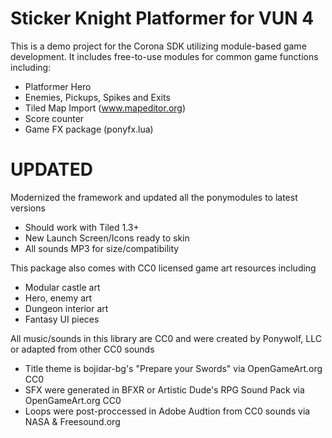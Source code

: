 # Sticker Knight Platformer for VUN 4

This is a demo project for the Corona SDK utilizing module-based game development. It includes free-to-use modules for common game functions including:

* Platformer Hero
* Enemies, Pickups, Spikes and Exits
* Tiled Map Import (www.mapeditor.org)
* Score counter
* Game FX package (ponyfx.lua)

# UPDATED

Modernized the framework and updated all the ponymodules to latest versions

* Should work with Tiled 1.3+
* New Launch Screen/Icons ready to skin
* All sounds MP3 for size/compatibility

This package also comes with CC0 licensed game art resources including

* Modular castle art
* Hero, enemy art
* Dungeon interior art
* Fantasy UI pieces

All music/sounds in this library are CC0 and were created by Ponywolf, LLC or adapted from other CC0 sounds

* Title theme is bojidar-bg's "Prepare your Swords" via OpenGameArt.org CC0
* SFX were generated in BFXR or Artistic Dude's RPG Sound Pack via OpenGameArt.org CC0
* Loops were post-proccessed in Adobe Audtion from CC0 sounds via NASA & Freesound.org